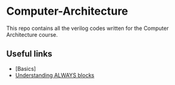 # Computer-Architecture
This repo contains all the verilog codes written for the Computer Architecture course.

## Useful links
* [Basics]
* [Understanding ALWAYS blocks](https://class.ece.uw.edu/371/peckol/doc/Always@.pdf)
